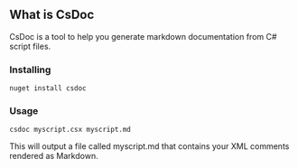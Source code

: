 ## What is CsDoc

CsDoc is a tool to help you generate markdown documentation from C# script files.

### Installing 

```console
nuget install csdoc
```


### Usage
```console
csdoc myscript.csx myscript.md
```

This will output a file called myscript.md that contains your XML comments rendered as Markdown.

